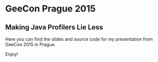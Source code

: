 # GeeCon Prague 2015
## Making Java Profilers Lie Less

Here you can find the slides and source code for my presentation from GeeCon 2015 in Prague.

Enjoy!
